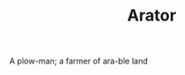 ---
title: Arator
permalink: "/definitions/arator.html"
body: A plow-man; a farmer of ara-ble land
published_at: '2018-07-07'
layout: post
---